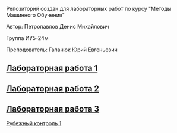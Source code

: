 Репозиторий создан для лабораторных работ по курсу "Методы Машинного Обучения"

Автор: Петропавлов Денис Михайлович

Группа ИУ5-24м

Преподователь: Гапанюк Юрий Евгеньевич

[Лабораторная работа 1](https://github.com/wonder1969/mmo_lab/tree/master/Lab1)
---
[Лабораторная работа 2](https://github.com/wonder1969/mmo_lab/tree/master/Lab2)
---
[Лабораторная работа 3](https://github.com/wonder1969/mmo_lab/tree/master/Lab3)
---
[Рубежный контроль 1](https://github.com/wonder1969/mmo_lab/tree/master/RK1)